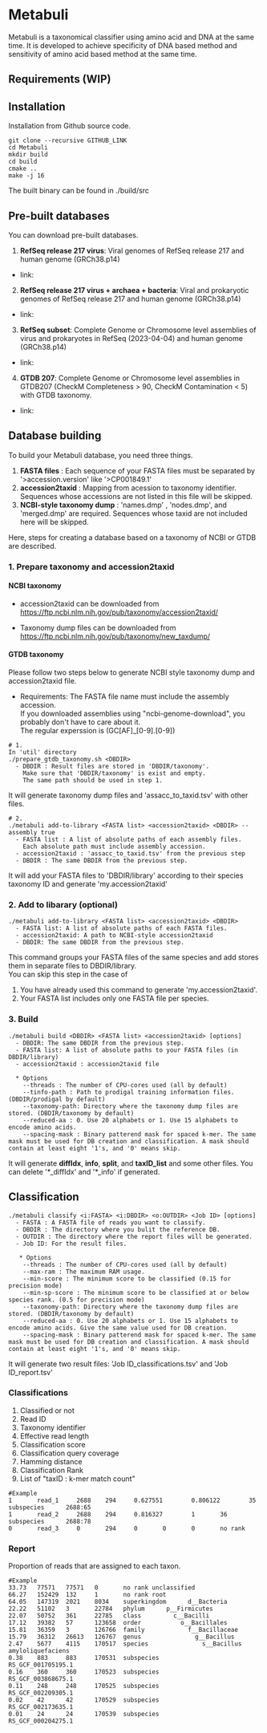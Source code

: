 # Metabuli
Metabuli is a taxonomical classifier using amino acid and DNA at the same time.
It is developed to achieve specificity of DNA based method and sensitivity of amino acid based method at the same time.

## Requirements (WIP)

## Installation
Installation from Github source code.
```
git clone --recursive GITHUB_LINK
cd Metabuli
mkdir build
cd build
cmake ..
make -j 16
```
The built binary can be found in ./build/src

## Pre-built databases
You can download pre-built databases.
1. **RefSeq release 217 virus**: Viral genomes of RefSeq release 217 and human genome (GRCh38.p14)
- link: 
2. **RefSeq release 217 virus + archaea + bacteria**: Viral and prokaryotic genomes of RefSeq release 217 and human genome (GRCh38.p14)
- link:
3. **RefSeq subset**: Complete Genome or Chromosome level assemblies of virus and prokaryotes in RefSeq (2023-04-04) and human genome (GRCh38.p14)
- link:
4. **GTDB 207**: Complete Genome or Chromosome level assemblies in GTDB207 (CheckM Completeness > 90, CheckM Contamination < 5) with GTDB taxonomy.
- link:

## Database building
To build your Metabuli database, you need three things.
1. **FASTA files** : Each sequence of your FASTA files must be separated by '>accession.version' like '>CP001849.1'
2. **accession2taxid** : Mapping from acession to taxonomy identifier. Sequences whose accessions are not listed in this file will be skipped.
3. **NCBI-style taxonomy dump** : 'names.dmp' , 'nodes.dmp', and 'merged.dmp' are required. Sequences whose taxid are not included here will be skipped.

Here, steps for creating a database based on a taxonomy of NCBI or GTDB are described.

### 1. Prepare taxonomy and accession2taxid
  #### NCBI taxonomy
  
  * accession2taxid can be downloaded from
  https://ftp.ncbi.nlm.nih.gov/pub/taxonomy/accession2taxid/
  
  * Taxonomy dump files can be downloaded from 
  https://ftp.ncbi.nlm.nih.gov/pub/taxonomy/new_taxdump/
  
  #### GTDB taxonomy
  
  Please follow two steps below to generate NCBI style taxonomy dump and accession2taxid file.
  * Requirements: The FASTA file name must include the assembly accession.  
    If you downloaded assemblies using "ncbi-genome-download", you probably don't have to care about it.  
    The regular experssion is (GC[AF]_[0-9].[0-9])
    
  ```
  # 1. 
  In 'util' directory
  ./prepare_gtdb_taxonomy.sh <DBDIR>
    - DBDIR : Result files are stored in 'DBDIR/taxonomy'. 
      Make sure that 'DBDIR/taxonomy' is exist and empty. 
      The same path should be used in step 1.
  ```
  It will generate taxonomy dump files and 'assacc_to_taxid.tsv' with other files.
    
  ```
  # 2. 
  ./metabuli add-to-library <FASTA list> <accession2taxid> <DBDIR> --assembly true
    - FASTA list : A list of absolute paths of each assembly files.
      Each absolute path must include assembly accession. 
    - accession2taxid : 'assacc_to_taxid.tsv' from the previous step
    - DBDIR : The same DBDIR from the previous step.
  ```
  It will add your FASTA files to 'DBDIR/library' according to their species taxonomy ID and generate 'my.accession2taxid' 

  
### 2. Add to libarary (optional)
```
./metabuli add-to-library <FASTA list> <accession2taxid> <DBDIR>
  - FASTA list: A list of absolute paths of each FASTA files.
  - accession2taxid: A path to NCBI-style accession2taxid
  - DBDIR: The same DBDIR from the previous step.
```
This command groups your FASTA files of the same species and add stores them in separate files to DBDIR/library.  
You can skip this step in the case of
1. You have already used this command to generate 'my.accession2taxid'.
2. Your FASTA list includes only one FASTA file per species.


### 3. Build

```
./metabuli build <DBDIR> <FASTA list> <accession2taxid> [options]
  - DBDIR: The same DBDIR from the previous step.
  - FASTA list: A list of absolute paths to your FASTA files (in DBDIR/library)
  - accession2taxid : accession2taxid file
  
  * Options
    --threads : The number of CPU-cores used (all by default)
    --tinfo-path : Path to prodigal training information files. (DBDIR/prodigal by default)
    --taxonomy-path: Directory where the taxonomy dump files are stored. (DBDIR/taxonomy by default)
    --reduced-aa : 0. Use 20 alphabets or 1. Use 15 alphabets to encode amino acids.
    --spacing-mask : Binary patterend mask for spaced k-mer. The same mask must be used for DB creation and classification. A mask should contain at least eight '1's, and '0' means skip.
```
It will generate **diffIdx**, **info**, **split**, and **taxID_list** and some other files. You can delete '\*\_diffIdx' and '\*\_info' if generated.
## Classification
```
./metabuli classify <i:FASTA> <i:DBDIR> <o:OUTDIR> <Job ID> [options]
  - FASTA : A FASTA file of reads you want to classify.
  - DBDIR : The directory where you bulit the reference DB. 
  - OUTDIR : The directory where the report files will be generated.
  - Job ID: For the result files.  
  
   * Options
    --threads : The number of CPU-cores used (all by default)
    --max-ram : The maximum RAM usage.
    --min-score : The minimum score to be classified (0.15 for precision mode)
    --min-sp-score : The minimum score to be classified at or below species rank. (0.5 for precision mode)
    --taxonomy-path: Directory where the taxonomy dump files are stored. (DBDIR/taxonomy by default)
    --reduced-aa : 0. Use 20 alphabets or 1. Use 15 alphabets to encode amino acids. Give the same value used for DB creation.
    --spacing-mask : Binary patterend mask for spaced k-mer. The same mask must be used for DB creation and classification. A mask should contain at least eight '1's, and '0' means skip.
```
It will generate two result files: 'Job ID_classifications.tsv' and 'Job ID_report.tsv'
### Classifications
1. Classified or not
2. Read ID
3. Taxonomy identifier
4. Effective read length
5. Classification score
6. Classification query coverage
7. Hamming distance
8. Classification Rank
9. List of "taxID : k-mer match count"

```
#Example
1       read_1     2688    294     0.627551        0.806122        35      subspecies      2688:65
1       read_2     2688    294     0.816327        1       36      subspecies      2688:78
0       read_3     0       294     0       0       0       no rank
```

### Report
Proportion of reads that are assigned to each taxon.
```
#Example
33.73   77571   77571   0       no rank unclassified
66.27   152429  132     1       no rank root
64.05   147319  2021    8034    superkingdom      d__Bacteria
22.22   51102   3       22784   phylum      p__Firmicutes
22.07   50752   361     22785   class         c__Bacilli
17.12   39382   57      123658  order           o__Bacillales
15.81   36359   3       126766  family            f__Bacillaceae
15.79   36312   26613   126767  genus               g__Bacillus
2.47    5677    4115    170517  species               s__Bacillus amyloliquefaciens
0.38    883     883     170531  subspecies                      RS_GCF_001705195.1
0.16    360     360     170523  subspecies                      RS_GCF_003868675.1
0.11    248     248     170525  subspecies                      RS_GCF_002209305.1
0.02    42      42      170529  subspecies                      RS_GCF_002173635.1
0.01    24      24      170539  subspecies                      RS_GCF_000204275.1
```
